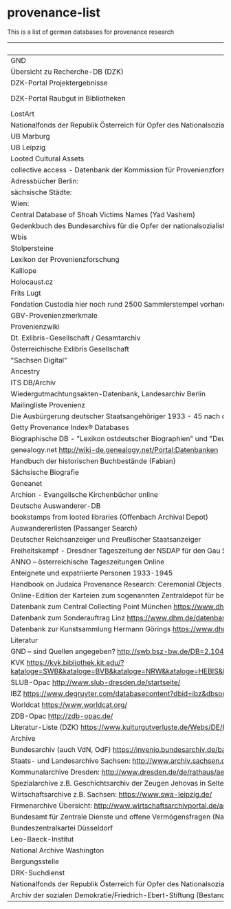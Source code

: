 # provenance-list
This is a list of german databases for provenance research


| Database  | Link |
| ------------- | ------------- |
| GND  | https://portal.dnb.de/opac.htm?method=newSearch&currentView=simple&selectedCategory=any  |
|Übersicht zu Recherche-DB (DZK)|	https://www.kulturgutverluste.de/Webs/DE/Recherche/Erbensuche/Datenbanken/Index.html |
DZK-Portal Projektergebnisse|	https://provenienzforschung.commsy.net/commsy.php?|cid=1752807&mod=home&fct=index&room_id=1753334&db_pid=1752807 |
|DZK-Portal Raubgut in Bibliotheken	| https://provenienzforschung.commsy.net/commsy.php?cid=1244511&mod=home&fct=index&jscheck=1&isJS=1&db_pid=1244511&https=1&flash=1&room_id=1331001 |
|LostArt |	http://www.lostart.de/Webs/DE/LostArt/Index.html |
|Nationalfonds der Republik Österreich für Opfer des Nationalsozialismus: Kunst-DB |	https://www.kunstdatenbank.at/startseite.html |
|UB Marburg |	http://ns-raubgut.online.uni-marburg.de/ |
|UB Leipzig |	http://nsraubgut.ub.uni-leipzig.de/content/below/index.xml |
|Looted Cultural Assets |	http://lootedculturalassets.de/index.php/Browse/removeCriteria/facet/entity_facet/id/2934 |
|collective access - Datenbank der Kommission für Provenienzforschung (AT)  |	http://provenienz.collectiveaccess.de/index.php/system/Auth/DoLogin  |
|Adressbücher	Berlin: | https://www.zlb.de/besondere-angebote/berliner-adressbuecher.html
|sächsische Städte: | http://adressbuecher.sachsendigital.de/startseite/ |
|Wien: | https://www.digital.wienbibliothek.at/wbrobv/periodical/structure/5311 |
|Central Database of Shoah Victims Names (Yad Vashem) |	http://yvng.yadvashem.org/ |
|Gedenkbuch des Bundesarchivs für die Opfer der nationalsozialistischen Judenverfolgung in Deutschland	 | https://www.bundesarchiv.de/gedenkbuch/ |
|Wbis |	http://db.saur.de/WBIS/welcome.jsf
|Stolpersteine | |	
|Lexikon der Provenienzforschung |	http://www.lexikon-provenienzforschung.org/willkommen |
|Kalliope |	http://kalliope.staatsbibliothek-berlin.de/de/index.html |
|Holocaust.cz |	http://www.holocaust.cz/de/opferdatenbank/ |
|Frits Lugt |	http://www.marquesdecollections.fr/ |
|Fondation Custodia	hier noch   rund 2500 Sammlerstempel vorhanden, die noch nicht   über die Lugt-Datenbank öffentlich   recherchierbar sind; | |
|GBV-Provenienzmerkmale |	http://provenienz.gbv.de/Kategorie:Provenienzmerkmal |
|Provenienzwiki |	https://provenienz.gbv.de/Hauptseite |
|Dt. Exlibris-Gesellschaft / Gesamtarchiv |	http://www.exlibris-deg.de/content/archive/ |
|Österreichische Exlibris Gesellschaft	 | http://www.exlibris-austria.com/ |
|"Sachsen Digital"  |	http://www.sachsendigital.de/startseite/ |
|Ancestry  |	https://www.ancestrylibrary.de/  |
|ITS DB/Archiv  |	https://www.its-arolsen.org/  |
|Wiedergutmachtungsakten-Datenbank, Landesarchiv Berlin  |	http://wga-datenbank.de/de/startseite.html  |
|Mailingliste Provenienz  |	https://dlist.server.uni-frankfurt.de/mailman/listinfo/provenienz  |
|Die Ausbürgerung deutscher Staatsangehöriger 1933 - 45   nach den im Reichsanzeiger veröffentlichten Listen  |	http://katalogbeta.slub-dresden.de/id/0000678629/#detail  |
|Getty Provenance Index® Databases  |	http://www.getty.edu/research/tools/provenance/search.html  |
|Biographische DB - "Lexikon ostdeutscher Biographien" und "Deutsche Kommunisten (1918-1945)  |	https://www.bundesstiftung-aufarbeitung.de/wer-war-wer-in-der-ddr-%2363%3B-1424.html  |
genealogy.net	http://wiki-de.genealogy.net/Portal:Datenbanken  |
|Handbuch der historischen Buchbestände (Fabian) |	http://fabian.sub.uni-goettingen.de/fabian
|Sächsische Biografie |	http://saebi.isgv.de |
|Geneanet  |	https://en.geneanet.org/ |
|Archion - Evangelische Kirchenbücher online |	https://www.archion.de/ (eingschränkter Zugriff) |
|Deutsche Auswanderer-DB |	http://www.deutsche-auswanderer-datenbank.de/index.php?id=540 |
|bookstamps from looted libraries (Offenbach Archival Depot) |	https://www.flickr.com/photos/65703354@N08/albums/with/72157631456858474 |
|Auswandererlisten (Passanger Search) |	https://www.libertyellisfoundation.org/passenger |
|Deutscher Reichsanzeiger und Preußischer Staatsanzeiger |	https://digi.bib.uni-mannheim.de/periodika/reichsanzeiger/
|Freiheitskampf - Dresdner Tageszeitung der   NSDAP für den Gau Sachsen (1930–1945) |	http://www.hait.tu-dresden.de/ext/bibliothek-der-freiheitskampf.asp |
|ANNO – österreichische Tageszeitungen Online |	http://anno.onb.ac.at/ |
|Enteignete und expatriierte Personen 1933-1945 |	http://www.kinematographie.de/BENAMEN.HTM; | bei Treffer Weiterrecherche in Michael Hepp (Hg.), Die Ausbürgerung deutscher   Staatsangehöriger 1933-45 nach den im Reichsanzeiger   veröffentlichten Listen. Band 1-3, München 1985-1988. |
|Handbook on Judaica Provenance Research: Ceremonial Objects 	http://art-69bd.kxcdn.com/wp-content/uploads//2018/02/Judaica-Handbook-2.20.2018.pdf
|Online-Edition der Karteien zum sogenannten Zentraldepot für   beschlagnahmte Sammlungen in Wien	https://www.zdk-online.org/
|Datenbank zum Central Collecting Point München	https://www.dhm.de/datenbank/ccp/dhm_ccp.php?seite=9
|Datenbank zum Sonderauftrag Linz	https://www.dhm.de/datenbank/linzdb/
|Datenbank zur Kunstsammlung Hermann Görings	https://www.dhm.de/datenbank/goering/dhm_goering.php?seite=9
|Literatur	
|GND – sind Quellen angegeben?	http://swb.bsz-bw.de/DB=2.104/
|KVK	https://kvk.bibliothek.kit.edu/?kataloge=SWB&kataloge=BVB&kataloge=NRW&kataloge=HEBIS&kataloge=HEBIS_RETRO&kataloge=KOBV_SOLR&kataloge=GBV&kataloge=DDB&kataloge=STABI_BERLIN&digitalOnly=0&embedFulltitle=0&newTab=0
|SLUB-Opac	http://www.slub-dresden.de/startseite/
|IBZ	https://www.degruyter.com/databasecontent?dbid=ibz&dbsource=%2Fdb%2Fibz
|Worldcat	https://www.worldcat.org/
|ZDB-Opac	http://zdb-opac.de/
|Literatur-Liste (DZK)	https://www.kulturgutverluste.de/Webs/DE/Recherche/Erbensuche/Literatur/Index.html
|Archive	
|Bundesarchiv (auch VdN, OdF)	https://invenio.bundesarchiv.de/basys2-invenio/login.xhtml
|Staats- und Landesarchive	Sachsen: http://www.archiv.sachsen.de/unsere-bestaende.html
|Kommunalarchive	Dresden: http://www.dresden.de/de/rathaus/aemter-und-einrichtungen/unternehmen/stadtarchiv/bestaende/bestandsuebersicht.php
|Spezialarchive	z.B. Geschichtsarchiv der Zeugen Jehovas in Selters: http://www.jwhistory.net/text/merlaender2004.htm
|Wirtschaftsarchive	z.B. Sachsen: https://www.swa-leipzig.de/
|Firmenarchive	Übersicht: http://www.wirtschaftsarchivportal.de/archiv/show-all
|Bundesamt für Zentrale Dienste und offene Vermögensfragen (Nauheimer Kartei)	 |http://www.badv.bund.de/DE/OffeneVermoegensfragen/Archive/Rueckerstattungsarchiv/AktenNach1945/start.html |
|Bundeszentralkartei Düsseldorf |	http://www.brd.nrw.de/organisation/abteilung1/15/ |
|Leo-Baeck-Institut |	https://www.lbi.org/collections/archives/ |
|National Archive Washington |	https://www.fold3.com  |
|Bergungsstelle |	http://www.bergungsstelle.de/ |
|DRK-Suchdienst |	https://www.drk-suchdienst.de/de/suchanfragen  |
|Nationalfonds der Republik Österreich für Opfer des Nationalsozialismus: Findbuch |	 https://www.findbuch.at/de/ |
|Archiv der sozialen Demokratie/Friedrich-Ebert-Stiftung (Bestand mit Daten NS-verfolgter Sozialdemokraten und Angehöriger der SPD/USPD nahestehenden Organisationen (ASB usw.) |	https://www.fes.de/archiv-der-sozialen-demokratie/
